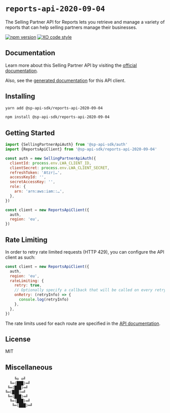 # `reports-api-2020-09-04`

The Selling Partner API for Reports lets you retrieve and manage a variety of reports that can help selling partners manage their businesses.

[![npm version](https://badgen.net/npm/v/@sp-api-sdk/reports-api-2020-09-04)](https://www.npmjs.com/package/@sp-api-sdk/reports-api-2020-09-04)
[![XO code style](https://badgen.net/badge/code%20style/XO/cyan)](https://github.com/xojs/xo)

## Documentation

Learn more about this Selling Partner API by visiting the [official documentation](https://github.com/amzn/selling-partner-api-docs/tree/main/references/reports-api/reports_2020-09-04.md).

Also, see the [generated documentation](https://bizon.github.io/selling-partner-api-sdk/modules/_sp_api_sdk_reports_api_2020_09_04.html) for this API client.

## Installing

```sh
yarn add @sp-api-sdk/reports-api-2020-09-04
```

```sh
npm install @sp-api-sdk/reports-api-2020-09-04
```

## Getting Started

```javascript
import {SellingPartnerApiAuth} from '@sp-api-sdk/auth'
import {ReportsApiClient} from '@sp-api-sdk/reports-api-2020-09-04'

const auth = new SellingPartnerApiAuth({
  clientId: process.env.LWA_CLIENT_ID,
  clientSecret: process.env.LWA_CLIENT_SECRET,
  refreshToken: 'Atzr|…',
  accessKeyId: '',
  secretAccessKey: '',
  role: {
    arn: 'arn:aws:iam::…',
  },
})

const client = new ReportsApiClient({
  auth,
  region: 'eu',
})
```

## Rate Limiting

In order to retry rate limited requests (HTTP 429), you can configure the API client as such:

```javascript
const client = new ReportsApiClient({
  auth,
  region: 'eu',
  rateLimiting: {
    retry: true,
    // Optionally specify a callback that will be called on every retry.
    onRetry: (retryInfo) => {
      console.log(retryInfo)
    },
  },
})
```

The rate limits used for each route are specified in the [API documentation]((https://github.com/amzn/selling-partner-api-docs/tree/main/references/reports-api/reports_2020-09-04.md)).

## License

MIT

## Miscellaneous

```
    ╚⊙ ⊙╝
  ╚═(███)═╝
 ╚═(███)═╝
╚═(███)═╝
 ╚═(███)═╝
  ╚═(███)═╝
   ╚═(███)═╝
```

